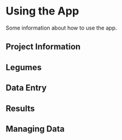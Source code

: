 # Using the App

Some information about how to use the app.

## Project Information

## Legumes

## Data Entry

## Results

## Managing Data
